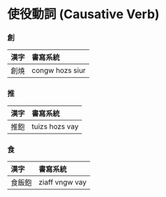 # 使役動詞 (Causative Verb)

### 創

| 漢字 | 書寫系統 |
| :--- | :--- |
| 創燒 | congw hozs siur |

### 推 

| 漢字 | 書寫系統 |
| :--- | :--- |
| 推飽 | tuizs hozs vay |

### 食

| 漢字 | 書寫系統 |
| :--- | :--- |
| 食飯飽 | ziaff vngw vay |
